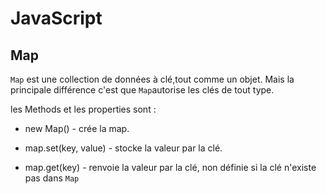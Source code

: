 # JavaScript

## Map

`Map` est une collection de données à clé,tout comme un objet. Mais la principale différence c'est que `Map`autorise les clés de tout type.

les Methods et les properties sont : 

* new Map() - crée la map.

* map.set(key, value) - stocke la valeur par la clé.

* map.get(key) - renvoie la valeur par la clé, non définie si la clé n'existe pas dans `Map`